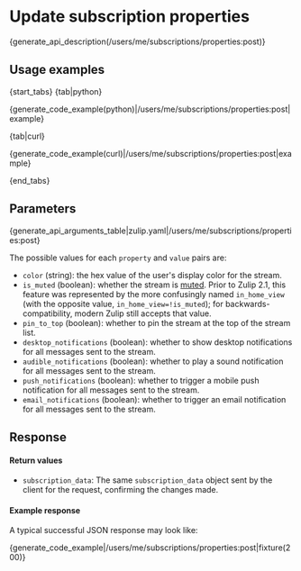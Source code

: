 # Update subscription properties

{generate_api_description(/users/me/subscriptions/properties:post)}

## Usage examples

{start_tabs}
{tab|python}

{generate_code_example(python)|/users/me/subscriptions/properties:post|example}

{tab|curl}

{generate_code_example(curl)|/users/me/subscriptions/properties:post|example}

{end_tabs}

## Parameters

{generate_api_arguments_table|zulip.yaml|/users/me/subscriptions/properties:post}

The possible values for each `property` and `value` pairs are:

* `color` (string): the hex value of the user's display color for the stream.
* `is_muted` (boolean): whether the stream is
  [muted](/help/mute-a-stream).  Prior to Zulip 2.1, this feature was
  represented by the more confusingly named `in_home_view` (with the
  opposite value, `in_home_view=!is_muted`); for
  backwards-compatibility, modern Zulip still accepts that value.
* `pin_to_top` (boolean): whether to pin the stream at the top of the stream list.
* `desktop_notifications` (boolean): whether to show desktop notifications
    for all messages sent to the stream.
* `audible_notifications` (boolean): whether to play a sound
  notification for all messages sent to the stream.
* `push_notifications` (boolean): whether to trigger a mobile push
    notification for all messages sent to the stream.
* `email_notifications` (boolean): whether to trigger an email
    notification for all messages sent to the stream.

## Response

#### Return values

* `subscription_data`: The same `subscription_data` object sent by the client
    for the request, confirming the changes made.

#### Example response

A typical successful JSON response may look like:

{generate_code_example|/users/me/subscriptions/properties:post|fixture(200)}
